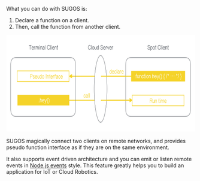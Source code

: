 What you can do with SUGOS is:

1. Declare a function on a client.
2. Then, call the function from another client.

<img src="assets/images/sugos-overview.jpeg" 
    alt="Over view"
    height="256"
    style="height:256px"
/>

SUGOS magically connect two clients on remote networks, and provides pseudo function interface as if they are on the same environment.

It also supports event driven architecture and you can emit or listen remote events in [Node.js events](https://nodejs.org/api/events.html#events_events) style.
 This feature greatly helps you to build an application for IoT or Cloud Robotics.
